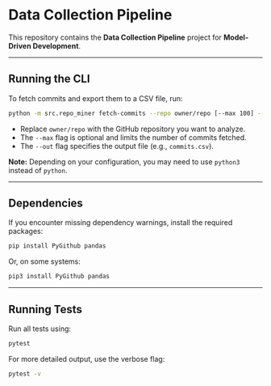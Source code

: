 # Data Collection Pipeline

This repository contains the **Data Collection Pipeline** project for **Model-Driven Development**.

---

## Running the CLI

To fetch commits and export them to a CSV file, run:

```bash
python -m src.repo_miner fetch-commits --repo owner/repo [--max 100] --out commits.csv
```

- Replace `owner/repo` with the GitHub repository you want to analyze.  
- The `--max` flag is optional and limits the number of commits fetched.  
- The `--out` flag specifies the output file (e.g., `commits.csv`).  

**Note:** Depending on your configuration, you may need to use `python3` instead of `python`.

---

## Dependencies

If you encounter missing dependency warnings, install the required packages:

```bash
pip install PyGithub pandas
```

Or, on some systems:

```bash
pip3 install PyGithub pandas
```

---

## Running Tests

Run all tests using:

```bash
pytest
```

For more detailed output, use the verbose flag:

```bash
pytest -v
```
